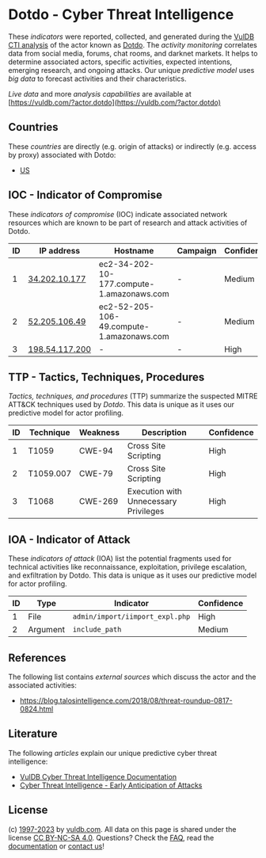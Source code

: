 # Dotdo - Cyber Threat Intelligence

These _indicators_ were reported, collected, and generated during the [VulDB CTI analysis](https://vuldb.com/?kb.cti) of the actor known as [Dotdo](https://vuldb.com/?actor.dotdo). The _activity monitoring_ correlates data from social media, forums, chat rooms, and darknet markets. It helps to determine associated actors, specific activities, expected intentions, emerging research, and ongoing attacks. Our unique _predictive model_ uses _big data_ to forecast activities and their characteristics.

_Live data_ and more _analysis capabilities_ are available at [https://vuldb.com/?actor.dotdo](https://vuldb.com/?actor.dotdo)

## Countries

These _countries_ are directly (e.g. origin of attacks) or indirectly (e.g. access by proxy) associated with Dotdo:

* [US](https://vuldb.com/?country.us)

## IOC - Indicator of Compromise

These _indicators of compromise_ (IOC) indicate associated network resources which are known to be part of research and attack activities of Dotdo.

ID | IP address | Hostname | Campaign | Confidence
-- | ---------- | -------- | -------- | ----------
1 | [34.202.10.177](https://vuldb.com/?ip.34.202.10.177) | ec2-34-202-10-177.compute-1.amazonaws.com | - | Medium
2 | [52.205.106.49](https://vuldb.com/?ip.52.205.106.49) | ec2-52-205-106-49.compute-1.amazonaws.com | - | Medium
3 | [198.54.117.200](https://vuldb.com/?ip.198.54.117.200) | - | - | High

## TTP - Tactics, Techniques, Procedures

_Tactics, techniques, and procedures_ (TTP) summarize the suspected MITRE ATT&CK techniques used by _Dotdo_. This data is unique as it uses our predictive model for actor profiling.

ID | Technique | Weakness | Description | Confidence
-- | --------- | -------- | ----------- | ----------
1 | T1059 | CWE-94 | Cross Site Scripting | High
2 | T1059.007 | CWE-79 | Cross Site Scripting | High
3 | T1068 | CWE-269 | Execution with Unnecessary Privileges | High

## IOA - Indicator of Attack

These _indicators of attack_ (IOA) list the potential fragments used for technical activities like reconnaissance, exploitation, privilege escalation, and exfiltration by Dotdo. This data is unique as it uses our predictive model for actor profiling.

ID | Type | Indicator | Confidence
-- | ---- | --------- | ----------
1 | File | `admin/import/iimport_expl.php` | High
2 | Argument | `include_path` | Medium

## References

The following list contains _external sources_ which discuss the actor and the associated activities:

* https://blog.talosintelligence.com/2018/08/threat-roundup-0817-0824.html

## Literature

The following _articles_ explain our unique predictive cyber threat intelligence:

* [VulDB Cyber Threat Intelligence Documentation](https://vuldb.com/?kb.cti)
* [Cyber Threat Intelligence - Early Anticipation of Attacks](https://www.scip.ch/en/?labs.20201022)

## License

(c) [1997-2023](https://vuldb.com/?kb.changelog) by [vuldb.com](https://vuldb.com/?kb.about). All data on this page is shared under the license [CC BY-NC-SA 4.0](https://creativecommons.org/licenses/by-nc-sa/4.0/). Questions? Check the [FAQ](https://vuldb.com/?kb.faq), read the [documentation](https://vuldb.com/?kb) or [contact us](https://vuldb.com/?contact)!
